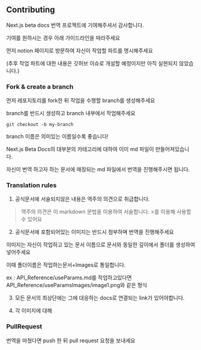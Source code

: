 ## Contributing

Next.js beta docs 번역 프로젝트에 기여해주셔서 감사합니다.

기여를 원하시는 경우 아래 가이드라인을 따라주세요

먼저 notion 페이지로 방문하여 자신이 작업할 파트를 명시해주세요

(추후 작업 파트에 대한 내용은 깃허브 이슈로 개설할 예정이지만 아직 실현되지 않았습니다.)



### Fork & create a branch

먼저 레포지토리를 fork한 뒤 작업을 수행할 branch를 생성해주세요

branch를 반드시 생성하고 branch 내부에서 작업해주세요

```
git checkout -b my-branch
```

branch 이름은 의미있는 이름일수록 좋습니다!

Next.js Beta Docs의 대부분의 카테고리에 대하여 이미 md 파일이 만들어져있습니다.

자신이 번역 하고자 하는 문서에 매칭되는 md 파일에서 번역을 진행해주시면 됩니다.

  
### Translation rules

1. 공식문서에 서술되지않은 내용은 역주의 의견으로 취급합니다. 

> 역주의 의견은 이 markdown 문법을 이용하여 서술합니다. >를 이용해 사용할 수 있어요

2. 공식문서에 포함되어있는 이미지는 반드시 첨부하며 번역을 진행해주세요

이미지는 자신이 작업하고 있는 문서 이름으로 문서와 동일한 깊이에서 폴더를 생성하여 넣어주세요

이때 폴더이름은 작업하는문서+Images로 통일합니다.

ex : API_Reference/useParams.md를 작업하고있다면 API_Reference/useParamsImages/image1.png와 같은 형식

3. 모든 문서의 최상단에는 그에 대응하는 docs로 연결되는 link가 있어야합니다.

4. 각 이미지에 대해 

### PullRequest

번역을 마쳤다면 push 한 뒤 pull request 요청을 보내세요
